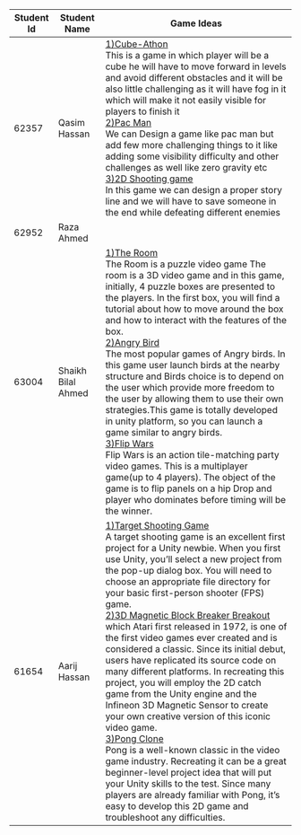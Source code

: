 | Student Id    | Student Name | Game Ideas |
| ------------- | ------------- |---------- |
| 62357         | Qasim Hassan|<u> 1)Cube-Athon</u></br> This is a game in which player will be a cube he will have to move forward in levels and avoid different obstacles and it will be also little challenging as it will have fog in it which will make it not easily visible for players to finish it</br><u>2)Pac Man</u></br>  We can Design a game like pac man but add few more challenging things to it like adding some visibility difficulty and other challenges as well like zero gravity etc</br><u>3)2D Shooting game</u></br>In this game we can design a proper story line and we will have to save someone in the end while defeating different enemies|
| 62952         | Raza Ahmed  | |
| 63004         | Shaikh Bilal Ahmed  |<u> 1)The Room</u></br> The Room is a puzzle video game The room is a 3D video game and in this game, initially, 4 puzzle boxes are presented to the players. In the first box,  you will find a tutorial about how to move around the box and how to interact with the features of the box.</br><u>2)Angry Bird</u></br>  The most popular games of  Angry birds. In this game user launch birds at the nearby structure and Birds choice is to depend on the user which provide more freedom to the user by allowing them to use their own strategies.This game is totally developed in unity platform, so you can launch a game similar to angry birds.</br><u>3)Flip Wars</u></br>Flip Wars is an action tile-matching party video games. This is a multiplayer game(up to 4 players). The object of the game is to flip panels on a hip Drop and player who dominates before timing will be the winner.|
|61654          | Aarij Hassan    |<u> 1)Target Shooting Game</u></br>A target shooting game is an excellent first project for a Unity newbie. When you first use Unity, you’ll select a new project from the pop-up dialog box. You will need to choose an appropriate file directory for your basic first-person shooter (FPS) game. </br><u>2)3D Magnetic Block Breaker Breakout</u></br> which Atari first released in 1972, is one of the first video games ever created and is considered a classic. Since its initial debut, users have replicated its source code on many different platforms. In recreating this project, you will employ the 2D catch game from the Unity engine and the Infineon 3D Magnetic Sensor to create your own creative version of this iconic video game.</br><u>3)Pong Clone</u></br>Pong is a well-known classic in the video game industry. Recreating it can be a great beginner-level project idea that will put your Unity skills to the test. Since many players are already familiar with Pong, it’s easy to develop this 2D game and troubleshoot any difficulties.|
